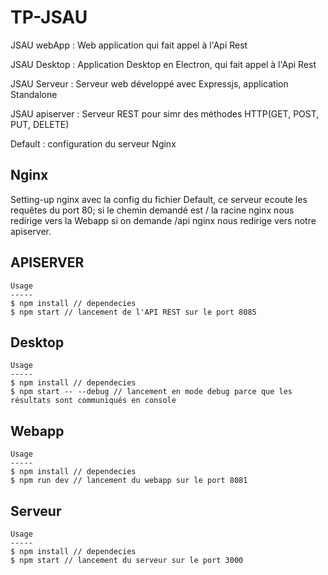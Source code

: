 # TP-JSAU
JSAU webApp : Web application qui fait appel à l'Api Rest 

JSAU Desktop : Application Desktop en Electron, qui fait appel à l'Api Rest

JSAU Serveur : Serveur web développé avec Expressjs, application Standalone 

JSAU apiserver : Serveur REST pour simr des méthodes HTTP(GET, POST, PUT, DELETE) 

Default : configuration du serveur Nginx
##  Nginx
Setting-up nginx avec la config du fichier Default, ce serveur ecoute les requêtes du port 80; si le chemin demandé est / la racine nginx nous redirige vers la Webapp si on demande /api nginx nous redirige vers notre apiserver.
##  APISERVER
    Usage
    -----
    $ npm install // dependecies
    $ npm start // lancement de l'API REST sur le port 8085
    
##  Desktop
    Usage
    -----
    $ npm install // dependecies
    $ npm start -- --debug // lancement en mode debug parce que les résultats sont communiqués en console

## Webapp
    Usage
    -----
    $ npm install // dependecies
    $ npm run dev // lancement du webapp sur le port 8081
    
##  Serveur
    Usage
    -----
    $ npm install // dependecies
    $ npm start // lancement du serveur sur le port 3000
